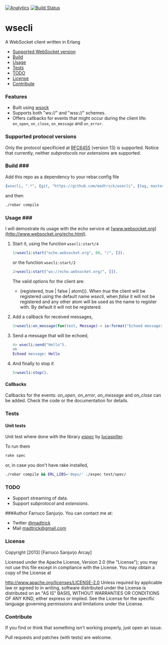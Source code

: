 [![Analytics](https://ga-beacon.appspot.com/UA-46795389-1/wsecli/README)](https://github.com/igrigorik/ga-beacon) [![Build Status](https://travis-ci.org/madtrick/wsecli.png)](https://travis-ci.org/madtrick/wsecli)


wsecli
======

A WebSocket client written in Erlang

* [Supported WebSocket version](#versions)
* [Build](#build)
* [Usage](#usage)
* [Tests](#tests)
* [TODO](#todo)
* [License](#license)
* [Contribute](#contribute)

### Features <a name="features"> ###
  * Built using [wsock](https://github.com/madtrick/wsock)
  * Supports both "ws://" and "wss://" schemes.
  * Offers callbacks for events that might occur during the client life: ```on_open```, ```on_close```, ```on_message``` and ```on_error```.

### Supported protocol versions <a name="versions"/> ###
Only the protocol specificied at [RFC6455](http://tools.ietf.org/html/rfc6455) (version 13) is supported. Notice that currently, neither _subprotocols_ nor _extensions_ are supported.

### Build <a name="build">###

Add this repo as a dependency to your rebar.config file

```erlang
{wsecli, ".*", {git, "https://github.com/madtrick/wsecli", {tag, master}}}
```

and then

```bash
./rebar compile
```

### Usage <a name="usage">###

I will demostrate its usage with the echo service at [www.websocket.org](http://www.websocket.org/echo.html).


1. Start it, using the function ```wsecli:start/4```


   ```erlang
   1>wsecli:start("echo.websocket.org", 80, "/", []).
   ```
   
   or the function ```wsecli:start/2```
   
   ```erlang
   2>wsecli:start("ws://echo.websocket.org/", []).
   ```
   
   The valid options for the client are:
   
   	  * {registered, true | false | atom()}. When *true* the client will be registered using the default name *wsecli*, when *false* it will not be registered and any other atom will be used as the name to register with. By default it will not be registered.
   	  
   	  
2. Add a callback for received messages,

  	```erlang
  	3>wsecli:on_message(fun(text, Message)-> io:format("Echoed message: ~s ~n", [Message]) end).
  	```

3. Send a message that will be echoed,

  	```erlang
  	4> wsecli:send("Hello").
  	ok
  	Echoed message: Hello
  	```

4. And finally to stop it

  	```erlang
  	5>wsecli:stop().
  	```


#### Callbacks

Callbacks for the events: *on_open*, *on_error*, *on_message* and *on_close* can be added. Check the code or the documentation for details.



### Tests <a name="tests">

#### Unit tests

Unit test where done with the library [_espec_](https://github.com/lucaspiller/espec) by [lucaspiller](https://github.com/lucaspiller).

 To run them

  ```bash
  rake spec
  ```
  
  or, in case you don't have rake installed,
  

  ```bash
  ./rebar compile && ERL_LIBS='deps/' ./espec test/spec/
  ```

### TODO <a name="todo">

* Support streaming of data.
* Support _subprotocol_ and _extensions_.

###Author
Farruco Sanjurjo. You can contact me at:

* Twitter [@madtrick](https://twitter.com/madtrick)
* Mail madtrick@gmail.com

### License <a name="installation">

Copyright [2013] [Farruco Sanjurjo Arcay]

Licensed under the Apache License, Version 2.0 (the "License"); you may not use this file except in compliance with the License. You may obtain a copy of the License at

http://www.apache.org/licenses/LICENSE-2.0 Unless required by applicable law or agreed to in writing, software distributed under the License is distributed on an "AS IS" BASIS, WITHOUT WARRANTIES OR CONDITIONS OF ANY KIND, either express or implied. See the License for the specific language governing permissions and limitations under the License.

### Contribute <a name="contribute">

If you find or think that something isn't working properly, just open an issue.

Pull requests and patches (with tests) are welcome.
